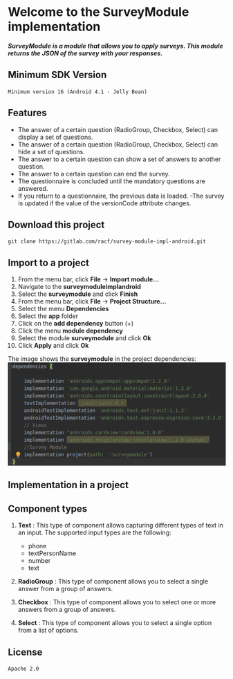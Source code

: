 # Welcome to the SurveyModule implementation

***SurveyModule is a module that allows you to apply surveys. This module returns the JSON of the survey with your responses.***

## Minimum SDK Version

    Minimum version 16 (Android 4.1 - Jelly Bean)

## Features
- The answer of a certain question (RadioGroup, Checkbox, Select) can display a set of questions.
- The answer of a certain question (RadioGroup, Checkbox, Select) can hide a set of questions.
- The answer to a certain question can show a set of answers to another question.
- The answer to a certain question can end the survey.
- The questionnaire is concluded until the mandatory questions are answered.
- If you return to a questionnaire, the previous data is loaded.
-The survey is updated if the value of the versionCode attribute changes.

## Download this project

    git clone https://gitlab.com/racf/survey-module-impl-android.git

## Import to a project
1. From the menu bar, click **File** -> **Import module...**
2. Navigate to the **surveymoduleimplandroid**
3. Select the **surveymodule** and click **Finish**
4. From the menu bar, click **File** -> **Project Structure...**
5. Select the menu **Dependencies**
6. Select the **app** folder
7. Click on the **add dependency** button (+)
8. Click the menu **module dependency**
9. Select the module **surveymodule** and click **Ok**
10. Click **Apply** and click **Ok**

The image shows the **surveymodule** in the project dependencies:
![SurveyModule](module-dependency.png)

## Implementation in a project

## Component types
1. **Text** : This type of component allows capturing different types of text in an input. The supported input types are the following:

    - phone
    - textPersonName
    - number
    - text

2. **RadioGroup** : This type of component allows you to select a single answer from a group of answers.
3. **Checkbox** : This type of component allows you to select one or more answers from a group of answers.
4. **Select** : This type of component allows you to select a single option from a list of options.

## License
    Apache 2.0